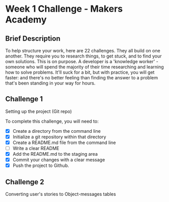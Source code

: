 # Week 1 Challenge - Makers Academy

## Brief Description
To help structure your work, here are 22 challenges. They all build on one another. They require you to research things, to get stuck, and to find your own solutions. This is on purpose. A developer is a 'knowledge worker' - someone who will spend the majority of their time researching and learning how to solve problems. It'll suck for a bit, but with practice, you will get faster: and there's no better feeling than finding the answer to a problem that's been standing in your way for hours.


## Challenge 1
Setting up the project (Git repo)

To complete this challenge, you will need to:

- [x] Create a directory from the command line
- [x] Initialize a git repository within that directory
- [x] Create a README.md file from the command line
- [ ] Write a clear README
- [x] Add the README.md to the staging area
- [x] Commit your changes with a clear message
- [x] Push the project to Github.

## Challenge 2
Converting user's stories to Object-messages tables